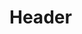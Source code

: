 <!-- TITLE: Refresh Summoning -->
<!-- SUBTITLE: Renews the health of your elemental pet, healing between 277 and 300 damage, and curing their diseases, poisons, and curses. -->

# Header